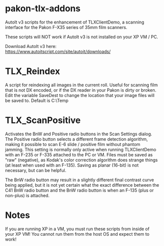 # pakon-tlx-addons
AutoIt v3 scripts for the enhancement of TLXClientDemo, a scanning interface for the Pakon F-X35 series of 35mm film scanners.

These scripts will NOT work if AutoIt v3 is not installed on your XP VM / PC.

Download AutoIt v3 here: https://www.autoitscript.com/site/autoit/downloads/

TLX_Reindex
===========

A script for reindexing all images in the current roll. Useful for scanning film that is not DX encoded,
or if the DX reader in your Pakon is dirty or broken. Edit the variable SaveDest to change the location that your image
files will be saved to. Default is C:\Temp

TLX_ScanPositive
================

Activates the BnW and Positive radio buttons in the Scan Settings dialog. The Positive radio button 
selects a different frame detection algorithm, making it possible to scan E-6 slide / positive film without phantom jamming.
This setting is normally only active when running TLXClientDemo with an F-235 or F-335 attached to the PC or VM. Files must 
be saved as "raw" (negative), as Kodak's color correction algorithm does strange things (at least when used with an F-135).
Saving as planar (16-bit) is not necessary, but can be helpful.

The BnW radio button may result in a slightly different final contrast curve being applied, but it is not yet certain what the exact
difference between the C41 BnW radio button and the BnW radio button is when an F-135 (plus or non-plus) is attached.

Notes
=====

If you are running XP in a VM, you must run these scripts from inside of your XP VM! You cannot run them from the host OS and
expect them to work!

